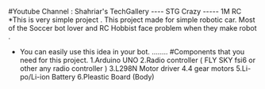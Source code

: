 #Youtube Channel : Shahriar's TechGallery ---- STG Crazy ----- 1M RC
*This is very simple project . This project made for simple robotic car. Most of the Soccer bot lover and RC Hobbist face problem when they make robot .
* You can easily use this idea in your bot.
  ........
#Components that you need for this project.
  1.Arduino UNO
  2.Radio controller ( FLY SKY fsi6 or other any radio controller )
  3.L298N Motor driver
  4.4 gear motors
  5.Li-po/Li-ion Battery
  6.Pleastic Board (Body) 
  
